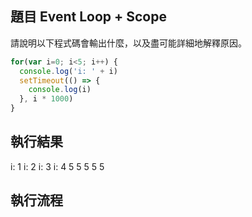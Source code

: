 ## 題目 Event Loop + Scope
請說明以下程式碼會輸出什麼，以及盡可能詳細地解釋原因。

```javascript
for(var i=0; i<5; i++) {
  console.log('i: ' + i)
  setTimeout(() => {
    console.log(i)
  }, i * 1000)
}
```

## 執行結果
i: 1
i: 2
i: 3
i: 4
5
5
5
5
5

## 執行流程
